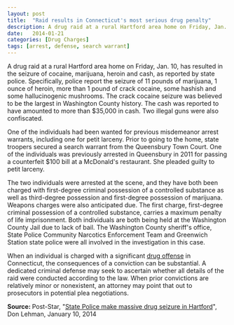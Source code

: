 ```yaml
---
layout: post
title:  "Raid results in Connecticut's most serious drug penalty"
description: A drug raid at a rural Hartford area home on Friday, Jan. 10, has resulted in the seizure of cocaine, marijuana, heroin and cash, as reported by state police. Specifically, police report the seizure of 11 pounds of marijuana, 1 ounce of heroin, more than 1 pound of crack cocaine, some hashish and some hallucinogenic mushrooms. The crack cocaine seizure was believed to be the largest in Washington County history. The cash was reported to have amounted to more than $35,000 in cash. Two illegal guns were also confiscated.
date:   2014-01-21
categories: [Drug Charges] 
tags: [arrest, defense, search warrant]
---
```



<p>A drug raid at a rural Hartford area home on Friday, Jan. 10, has resulted in the seizure of cocaine, marijuana, heroin and cash, as reported by state police. Specifically, police report the seizure of 11 pounds of marijuana, 1 ounce of heroin, more than 1 pound of crack cocaine, some hashish and some hallucinogenic mushrooms. The crack cocaine seizure was believed to be the largest in Washington County history. The cash was reported to have amounted to more than $35,000 in cash. Two illegal guns were also confiscated. </p><p>One of the individuals had been wanted for previous misdemeanor arrest warrants, including one for petit larceny. Prior to going to the home, state troopers secured a search warrant from the Queensbury Town Court. One of the individuals was previously arrested in Queensbury in 2011 for passing a counterfeit $100 bill at a McDonald's restaurant. She pleaded guilty to petit larceny. </p> <p>The two individuals were arrested at the scene, and they have both been charged with first-degree criminal possession of a controlled substance as well as third-degree possession and first-degree possession of marijuana. Weapons charges were also anticipated due. The first charge, first-degree criminal possession of a controlled substance, carries a maximum penalty of life imprisonment. Both individuals are both being held at the Washington County Jail due to lack of bail. The Washington County sheriff's office, State Police Community Narcotics Enforcement Team and Greenwich Station state police were all involved in the investigation in this case. </p><p>When an individual is charged with a significant <a href="/Drug-Charges/Drug-Charges.html">drug offense</a> in Connecticut, the consequences of a conviction can be substantial. A dedicated criminal defense may seek to ascertain whether all details of the raid were conducted according to the law. When prior convictions are relatively minor or nonexistent, an attorney may point that out to prosecutors in potential plea negotiations. </p><p> <b>Source:&nbsp;</b>Post-Star, "<a href="http://poststar.com/news/local/police-make-massive-drug-seizure-in-hartford/article_05b839e4-79fc-11e3-9e41-0019bb2963f4.html" target="_blank" >State Police make massive drug seizure in Hartford</a>", Don Lehman, January 10, 2014</p>